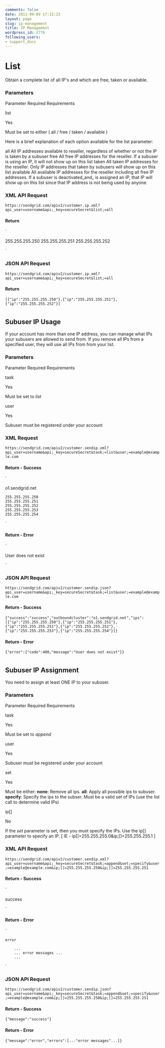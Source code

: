 ```yaml
---
comments: false
date: 2011-09-09 17:15:23
layout: page
slug: ip-management
title: IP Management
wordpress_id: 2776
following_users:
- support_docs
---
```





# List


Obtain a complete list of all IP's and which are free, taken or available.


### Parameters









Parameter
Required
Requirements





list


Yes


Must be set to either ( all / free / taken / available )




Here is a brief explanation of each option available for the list parameter:



all
    All IP addresses available to reseller, regardless of whether or not the IP is taken by a subuser
free
    All free IP addresses for the reseller. If a subuser is using an IP, it will not show up on this list
taken
    All taken IP addresses for the reseller. Only IP addresses that taken by subusers will show up on this list
available
    All available IP addresses for the reseller including all free IP addresses. If a subuser is deactivated_and_ is assigned an IP, that IP will show up on this list since that IP address is not being used by anyone



### XML API Request


`https://sendgrid.com/apiv2/customer.ip.xml?api_user=username&api;_key=secureSecret&list;=all`


#### Return


`

  255.255.255.250
  255.255.255.251
  255.255.255.252

`


### JSON API Request


`https://sendgrid.com/apiv2/customer.ip.xml?api_user=username&api;_key=secureSecret&list;=all`


#### Return


`[{"ip":"255.255.255.250"},{"ip":"255.255.255.251"},{"ip":"255.255.255.252"}]`





# 




## Subuser IP Usage


If your account has more than one IP address, you can manage what IPs your subusers are allowed to send from. If you remove all IPs from a specified user, they will use all IPs from from your list.


### Parameters









Parameter
Required
Requirements





task


Yes


Must be set to _list_






user


Yes


Subuser must be registered under your account






### XML Request


`https://sendgrid.com/apiv2/customer.sendip.xml?api_user=username&api;_key=secureSecret&task;=list&user;=example@example.com`


#### Return - Success


`

  o1.sendgrid.net
  
    255.255.255.250
    255.255.255.251
    255.255.255.252
    255.255.255.253
    255.255.255.254
   

`


#### Return - Error


`

  User does not exist

`


### JSON API Request


`https://sendgrid.com/apiv2/customer.sendip.json?api_user=username&api;_key=secureSecret&task;=list&user;=example@example.com`


#### Return - Success


`{"success":"success","outboundcluster":"o1.sendgrid.net","ips":[{"ip":"255.255.255.250"},{"ip":"255.255.255.251"},{"ip":"255.255.255.251"},{"ip":"255.255.255.252"},{"ip":"255.255.255.253"},{"ip":"255.255.255.254"}]}`


#### Return - Error


`{"error":{"code":400,"message":"User does not exist"}}`


# 




## Subuser IP Assignment


You need to assign at least ONE IP to your subuser.


### Parameters









Parameter
Required
Requirements





task


Yes


Must be set to _append_






user


Yes


Subuser must be registered under your account






set


Yes


Must be either:
**none**: Remove all ips.
**all**: Apply all possible ips to subuser.
**specify**: Specify the ips to the subser. Must be a valid set of IPs (use the list call to determine valid IPs)






ip[]


No


If the _set_ parameter is set, then you must specify the IPs. Use the ip[] parameter to specify an IP. [ IE - ip[]=255.255.255.0&ip;[]=255.255.255.1 ]






### XML API Request


`https://sendgrid.com/apiv2/customer.sendip.xml?api_user=username&api;_key=secureSecret&task;=append&set;=specify&user;=example@example.com&ip;[]=255.255.255.250&ip;[]=255.255.255.251`


#### Return - Success


`

  success

`


#### Return - Error


`
  
    error
      
        ...
        ... error messages ...
        ...
      
  
`


### JSON API Request


`https://sendgrid.com/apiv2/customer.sendip.json?api_user=username&api;_key=secureSecret&task;=append&set;=specify&user;=example@example.com&ip;[]=255.255.255.250&ip;[]=255.255.255.251`


#### Return - Success


`{"message":"success"}`


#### Return - Error


`{"message":"error","errors":[..."error messages"...]}`

